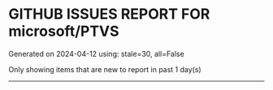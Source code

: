 
# GITHUB ISSUES REPORT FOR microsoft/PTVS


Generated on 2024-04-12 using: stale=30, all=False


Only showing items that are new to report in past 1 day(s)


---
